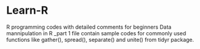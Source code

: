 # Learn-R
R programming codes with detailed comments for beginners
Data mannipulation in R _part 1 file contain sample codes for commonly used functions like gather(), spread(), separate() and unite() from tidyr package.
